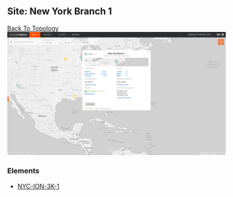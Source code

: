 ## Site: New York Branch 1
[Back To Topology](../README.md)
<img alt="Site Card" src="site-info.png?raw=1" width="1110">

### Elements
<ul>
<li>
<A href="NYC-ION-3K-1/README.md">NYC-ION-3K-1</A>
</li>
</ul>
